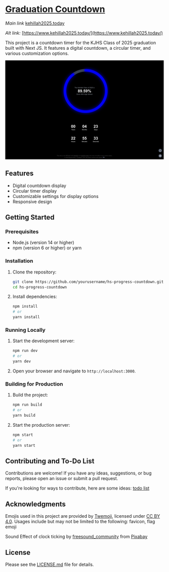 # [Graduation Countdown](https://www.kehillah2025.today/)

*Main link* [kehillah2025.today](https://www.kehillah2025.today/)

*Alt link:* [https://www.kehillah2025.today/](https://www.kehillah2025.today/)

This project is a countdown timer for the KJHS Class of 2025 graduation built with Next JS. It features a digital countdown, a circular timer, and various customization options.

![Screenshot of Home Page](/public/readme_assets/homepage.png)

## Features

- Digital countdown display
- Circular timer display
- Customizable settings for display options
- Responsive design

## Getting Started

### Prerequisites

- Node.js (version 14 or higher)
- npm (version 6 or higher) or yarn

### Installation

1. Clone the repository:
   ```sh
   git clone https://github.com/yourusername/hs-progress-countdown.git
   cd hs-progress-countdown
   ```

2. Install dependencies:
   ```sh
   npm install
   # or
   yarn install
   ```

### Running Locally

1. Start the development server:
   ```sh
   npm run dev
   # or
   yarn dev
   ```

2. Open your browser and navigate to `http://localhost:3000`.

### Building for Production

1. Build the project:
   ```sh
   npm run build
   # or
   yarn build
   ```

2. Start the production server:
   ```sh
   npm start
   # or
   yarn start
   ```

## Contributing and To-Do List

Contributions are welcome! If you have any ideas, suggestions, or bug reports, please open an issue or submit a pull request.

If you're looking for ways to contribute, here are some ideas: [todo list](todo.md)

## Acknowledgments

Emojis used in this project are provided by [Twemoji](https://twemoji.twitter.com/), licensed under [CC BY 4.0](https://creativecommons.org/licenses/by/4.0/). Usages include but may not be limited to the following: favicon, flag emoji


Sound Effect of clock ticking by [freesound_community](https://pixabay.com/users/freesound_community-46691455/?utm_source=link-attribution&utm_medium=referral&utm_campaign=music&utm_content=76043) from [Pixabay](https://pixabay.com/sound-effects//?utm_source=link-attribution&utm_medium=referral&utm_campaign=music&utm_content=76043)

## License

Please see the [LICENSE.md](LICENSE.md) file for details.
